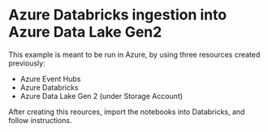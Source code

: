# Azure Databricks ingestion into Azure Data Lake Gen2
This example is meant to be run in Azure, by using three resources created previously:
* Azure Event Hubs
* Azure Databricks
* Azure Data Lake Gen 2 (under Storage Account)

After creating this reources, import the notebooks into Databricks, and follow instructions.
